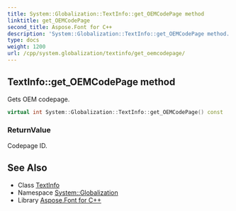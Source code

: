 ```yaml
---
title: System::Globalization::TextInfo::get_OEMCodePage method
linktitle: get_OEMCodePage
second_title: Aspose.Font for C++
description: 'System::Globalization::TextInfo::get_OEMCodePage method. Gets OEM codepage in C++.'
type: docs
weight: 1200
url: /cpp/system.globalization/textinfo/get_oemcodepage/
---
```

## TextInfo::get_OEMCodePage method


Gets OEM codepage.

```cpp
virtual int System::Globalization::TextInfo::get_OEMCodePage() const
```


### ReturnValue

Codepage ID.

## See Also

* Class [TextInfo](../)
* Namespace [System::Globalization](../../)
* Library [Aspose.Font for C++](../../../)
